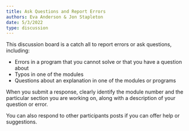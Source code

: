 ```yaml
---
title: Ask Questions and Report Errors
authors: Eva Anderson & Jon Stapleton
date: 5/3/2022
type: discussion
---
```


This discussion board is a catch all to report errors or ask questions, including:

* Errors in a program that you cannot solve or that you have a question about
* Typos in one of the modules
* Questions about an explanation in one of the modules or programs

When you submit a response, clearly identify the module number and the particular section you are working on, along with a description of your question or error.

You can also respond to other participants posts if you can offer help or suggestions.